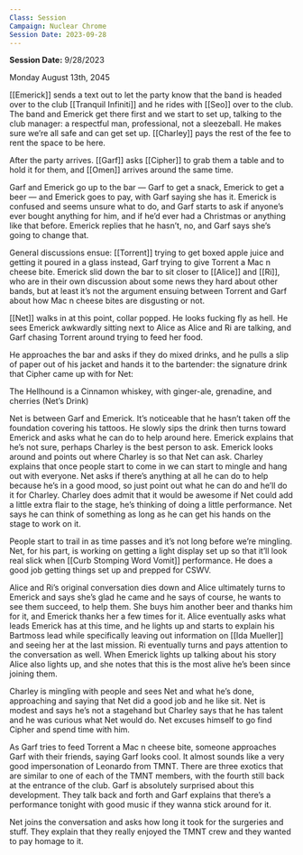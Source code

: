 ```yaml
---
Class: Session
Campaign: Nuclear Chrome
Session Date: 2023-09-28
---
```

**Session Date:** 9/28/2023

Monday August 13th, 2045

[[Emerick]] sends a text out to let the party know that the band is headed over to the club [[Tranquil Infiniti]] and he rides with [[Seo]] over to the club. The band and Emerick get there first and we start to set up, talking to the club manager: a respectful man, professional, not a sleezeball. He makes sure we’re all safe and can get set up. [[Charley]] pays the rest of the fee to rent the space to be here.

After the party arrives. [[Garf]] asks [[Cipher]] to grab them a table and to hold it for them, and [[Omen]] arrives around the same time. 

Garf and Emerick go up to the bar — Garf to get a snack, Emerick to get a beer — and Emerick goes to pay, with Garf saying she has it. Emerick is confused and seems unsure what to do, and Garf starts to ask if anyone’s ever bought anything for him, and if he’d ever had a Christmas or anything like that before. Emerick replies that he hasn’t, no, and Garf says she’s going to change that.

General discussions ensue: [[Torrent]] trying to get boxed apple juice and getting it poured in a glass instead, Garf trying to give Torrent a Mac n cheese bite. Emerick slid down the bar to sit closer to [[Alice]] and [[Ri]], who are in their own discussion about some news they hard about other bands, but at least it’s not the argument ensuing between Torrent and Garf about how Mac n cheese bites are disgusting or not.

[[Net]] walks in at this point, collar popped. He looks fucking fly as hell. He sees Emerick awkwardly sitting next to Alice as Alice and Ri are talking, and Garf chasing Torrent around trying to feed her food.

He approaches the bar and asks if they do mixed drinks, and he pulls a slip of paper out of his jacket and hands it to the bartender: the signature drink that Cipher came up with for Net:

The Hellhound is a Cinnamon whiskey, with ginger-ale, grenadine, and cherries (Net’s Drink)

Net is between Garf and Emerick. It’s noticeable that he hasn’t taken off the foundation covering his tattoos. He slowly sips the drink then turns toward Emerick and asks what he can do to help around here. Emerick explains that he’s not sure, perhaps Charley is the best person to ask. Emerick looks around and points out where Charley is so that Net can ask. Charley explains that once people start to come in we can start to mingle and hang out with everyone. Net asks if there’s anything at all he can do to help because he’s in a good mood, so just point out what he can do and he’ll do it for Charley. Charley does admit that it would be awesome if Net could add a little extra flair to the stage, he’s thinking of doing a little performance. Net says he can think of something as long as he can get his hands on the stage to work on it.

People start to trail in as time passes and it’s not long before we’re mingling. Net, for his part, is working on getting a light display set up so that it’ll look real slick when [[Curb Stomping Word Vomit]] performance. He does a good job getting things set up and prepped for CSWV.

Alice and Ri’s original conversation dies down and Alice ultimately turns to Emerick and says she’s glad he came and he says of course, he wants to see them succeed, to help them. She buys him another beer and thanks him for it, and Emerick thanks her a few times for it. Alice eventually asks what leads Emerick has at this time, and he lights up and starts to explain his Bartmoss lead while specifically leaving out information on [[Ida Mueller]] and seeing her at the last mission. Ri eventually turns and pays attention to the conversation as well. When Emerick lights up talking about his story Alice also lights up, and she notes that this is the most alive he’s been since joining them.

Charley is mingling with people and sees Net and what he’s done, approaching and saying that Net did a good job and he like sit. Net is modest and says he’s not a stagehand but Charley says that he has talent and he was curious what Net would do. Net excuses himself to go find Cipher and spend time with him.

As Garf tries to feed Torrent a Mac n cheese bite, someone approaches Garf with their friends, saying Garf looks cool. It almost sounds like a very good impersonation of Leonardo from TMNT. There are three exotics that are similar to one of each of the TMNT members, with the fourth still back at the entrance of the club. Garf is absolutely surprised about this development. They talk back and forth and Garf explains that there’s a performance tonight with good music if they wanna stick around for it.

Net joins the conversation and asks how long it took for the surgeries and stuff. They explain that they really enjoyed the TMNT crew and they wanted to pay homage to it.